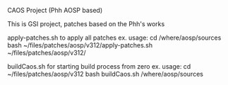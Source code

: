 CAOS Project (Phh AOSP based)


This is GSI project, patches based on the Phh's works

apply-patches.sh to apply all patches
	ex. usage:
		cd /where/aosp/sources
		bash ~/files/patches/aosp/v312/apply-patches.sh ~/files/patches/aosp/v312/

buildCaos.sh for starting build process from zero
	ex. usage:
		cd ~/files/patches/aosp/v312
		bash buildCaos.sh /where/aosp/sources

